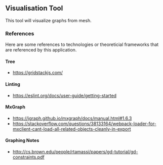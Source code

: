## Visualisation Tool

This tool will visualize graphs from mesh.

### References

Here are some references to technologies or theoreticial frameworks that are referenced by this application.

#### Tree

- https://gridstackjs.com/

#### Linting

- https://eslint.org/docs/user-guide/getting-started

#### MxGraph

- https://jgraph.github.io/mxgraph/docs/manual.html#1.6.3
- https://stackoverflow.com/questions/38133164/webpack-loader-for-mxclient-cant-load-all-related-objects-cleanly-in-export

#### Graphing Notes

- http://cs.brown.edu/people/rtamassi/papers/gd-tutorial/gd-constraints.pdf